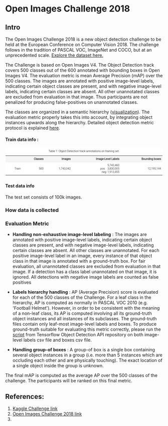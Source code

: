 # Open Images Challenge 2018

## Intro

The Open Images Challenge 2018 is a new object detection challenge to be held at the European Conference on Computer Vision 2018. The challenge follows in the tradition of PASCAL VOC, ImageNet and COCO, but at an unprecedented scale. [Explore the dataset here.](https://storage.googleapis.com/openimages/web/challenge_visualizer/index.html)

The Challenge is based on Open Images V4. The Object Detection track covers 500 classes out of the 600 annotated with bounding boxes in Open Images V4. The evaluation metric is mean Average Precision (mAP) over the 500 classes. The images are annotated with positive image-level labels, indicating certain object classes are present, and with negative image-level labels, indicating certain classes are absent. All other unannotated classes are excluded from evaluation in that image. Thus participants are not penalized for producing false-positives on unannotated classes.

The classes are organized in a semantic hierarchy ([visualization](https://storage.googleapis.com/openimages/challenge_2018/bbox_labels_500_hierarchy_visualizer/circle.html)). The evaluation metric properly takes this into account, by integrating object instances upwards along the hierarchy. Detailed object detection metric protocol is explained [here](https://storage.googleapis.com/openimages/web/object_detection_metric.html).

#### Train data info :
![train data](./md_images/train_info.png)

#### Test data info
The test set consists of 100k images.

### How data is collected

### Evaluation Metric

* **Handling non-exhaustive image-level labeling** : The images are annotated with positive image-level labels, indicating certain object classes are present, and with negative image-level labels, indicating certain classes are absent. All other classes are unannotated. For each positive image-level label in an image, every instance of that object class in that image is annotated with a ground-truth box. For fair evaluation, all unannotated classes are excluded from evaluation in that image. If a detection has a class label unannotated on that image, it is ignored. All detections with negative image labels are counted as false positives

* **Labels hierarchy handling** : AP (Average Precision) score is evaluated for each of the 500 classes of the Challenge. For a leaf class in the hierarchy, AP is computed as normally in PASCAL VOC 2010 (e.g. 'Football Helmet'). However, in order to be consistent with the meaning of a non-leaf class, its AP is computed involving all its ground-truth object instances and all instances of its subclasses. The ground-truth files contain only leaf-most image-level labels and boxes. To produce ground-truth suitable for evaluating this metric correctly, please run the [script](https://github.com/tensorflow/models/blob/master/research/object_detection/dataset_tools/oid_hierarchical_labels_expansion.py) from Tensorflow Object Detection API repository on both image-level labels csv file and boxes csv file.

* **Handling group-of boxes** :  A group-of box is a single box containing several object instances in a group (i.e. more than 5 instances which are occluding each other and are physically touching). The exact location of a single object inside the group is unknown.

The final mAP is computed as the average AP over the 500 classes of the challenge. The participants will be ranked on this final metric.



## References:

1. [Kaggle Challenge link](https://www.kaggle.com/c/google-ai-open-images-object-detection-track)
2. [Open Images Challenge 2018 link](https://storage.googleapis.com/openimages/web/challenge.html)
3.
